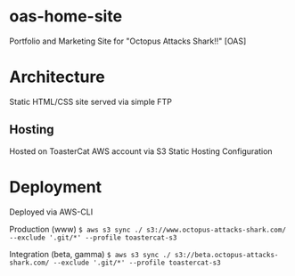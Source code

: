 # oas-home-site
Portfolio and Marketing Site for "Octopus Attacks Shark!!" [OAS]

# Architecture
Static HTML/CSS site served via simple FTP

## Hosting
Hosted on ToasterCat AWS account via S3 Static Hosting Configuration

# Deployment
Deployed via AWS-CLI

Production (www)
`$ aws s3 sync ./ s3://www.octopus-attacks-shark.com/ --exclude '.git/*' --profile toastercat-s3`

Integration (beta, gamma)
`$ aws s3 sync ./ s3://beta.octopus-attacks-shark.com/ --exclude '.git/*' --profile toastercat-s3`
